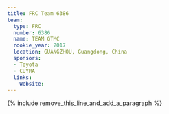 ```yaml
---
title: FRC Team 6386
team:
  type: FRC
  number: 6386
  name: TEAM GTMC
  rookie_year: 2017
  location: GUANGZHOU, Guangdong, China
  sponsors:
  - Toyota
  - CUYRA
  links:
    Website:
---
```


{% include remove_this_line_and_add_a_paragraph %}
